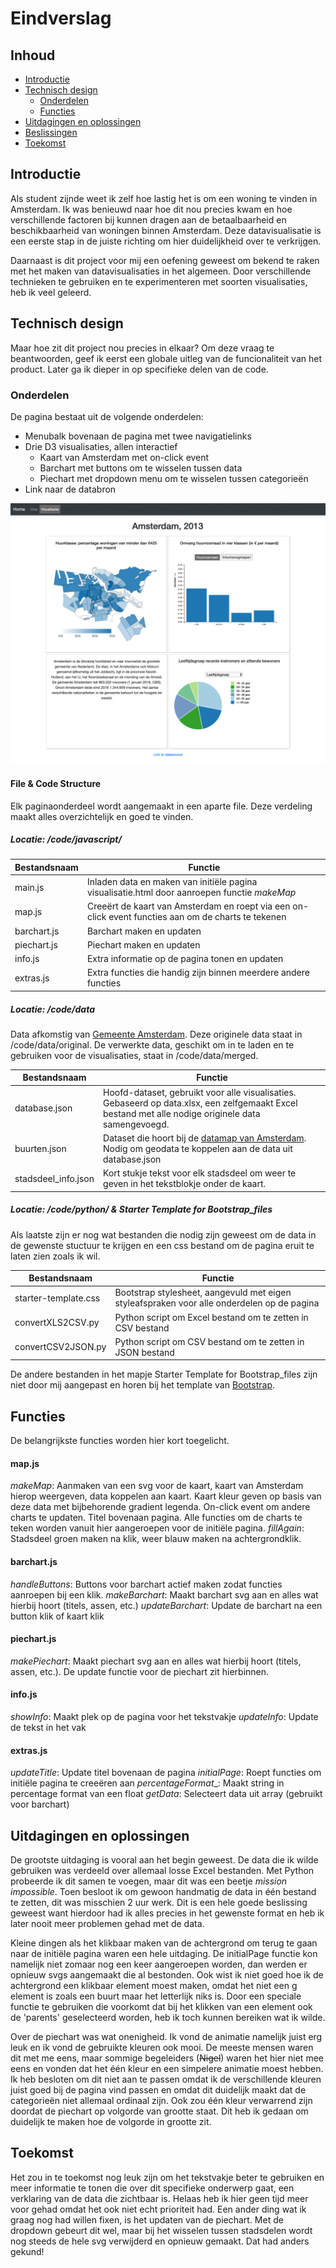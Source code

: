 # Eindverslag

## Inhoud
- [Introductie](#introductie)
- [Technisch design](#technisch-design)
    - [Onderdelen](#onderdelen)
    - [Functies](#functies)
- [Uitdagingen en oplossingen](#uitdagingen-en-oplossingen)
- [Beslissingen](#Beslissingen)
- [Toekomst](#toekomst)

## Introductie
Als student zijnde weet ik zelf hoe lastig het is om een woning te vinden in Amsterdam. Ik was benieuwd naar hoe dit nou precies kwam en hoe verschillende factoren bij kunnen dragen aan de betaalbaarheid en beschikbaarheid van woningen binnen Amsterdam. Deze datavisualisatie is een eerste stap in de juiste richting om hier duidelijkheid over te verkrijgen.

Daarnaast is dit project voor mij een oefening geweest om bekend te raken met het maken van datavisualisaties in het algemeen. Door verschillende technieken te gebruiken en te experimenteren met soorten visualisaties, heb ik veel geleerd.

## Technisch design
Maar hoe zit dit project nou precies in elkaar? Om deze vraag te beantwoorden, geef ik eerst een globale uitleg van de funcionaliteit van het product. Later ga ik dieper in op specifieke delen van de code.

### Onderdelen
De pagina bestaat uit de volgende onderdelen:
- Menubalk bovenaan de pagina met twee navigatielinks
- Drie D3 visualisaties, allen interactief
  - Kaart van Amsterdam met on-click event
  - Barchart met buttons om te wisselen tussen data
  - Piechart met dropdown menu om te wisselen tussen categorieën
- Link naar de databron

![blah](https://github.com/mariadaan/Project/blob/master/doc/screen.jpg)

#### File & Code Structure
Elk paginaonderdeel wordt aangemaakt in een aparte file. Deze verdeling maakt alles overzichtelijk en goed te vinden.

##### Locatie: /code/javascript/
|      Bestandsnaam       |                                                                     Functie                                                                     |
|---------------------|-------------------------------------------------------------------------------------------------------------------------------------------------|
| main.js    | Inladen data en maken van initiële pagina visualisatie.html door aanroepen functie _makeMap_                |
| map.js | Creeërt de kaart van Amsterdam en roept via een on-click event functies aan om de charts te tekenen                                                                                               |
| barchart.js | Barchart maken en updaten                                                                                             |
| piechart.js          | Piechart maken en updaten |
| info.js    | Extra informatie op de pagina tonen en updaten      |
| extras.js    | Extra functies die handig zijn binnen meerdere andere functies                                                   |

##### Locatie: /code/data
Data afkomstig van [Gemeente Amsterdam](https://data.amsterdam.nl/datasets/02qYaKxMyQZGWQ/). Deze originele data staat in /code/data/original. De verwerkte data, geschikt om in te laden en te gebruiken voor de visualisaties, staat in /code/data/merged.

|              Bestandsnaam               |                                                                              Functie                                                                              |
|-------------------------------------|-------------------------------------------------------------------------------------------------------------------------------------------------------------------|
| database.json                | Hoofd-dataset, gebruikt voor alle visualisaties. Gebaseerd op data.xlsx, een zelfgemaakt Excel bestand met alle nodige originele data samengevoegd.                                                             |
| buurten.json                 | Dataset die hoort bij de [datamap van Amsterdam](http://bl.ocks.org/JulesBlm/918e2987805c7189f568d95a4e8855b4). Nodig om geodata te koppelen aan de data uit database.json  |
| stadsdeel_info.json | Kort stukje tekst voor elk stadsdeel om weer te geven in het tekstblokje onder de kaart.                                                                                      |



##### Locatie: /code/python/ & Starter Template for Bootstrap_files
Als laatste zijn er nog wat bestanden die nodig zijn geweest om de data in de gewenste stuctuur te krijgen en een css bestand om de pagina eruit te laten zien zoals ik wil.

|          Bestandsnaam          |                                                                           Functie                                                                           |
|----------------------------|-------------------------------------------------------------------------------------------------------------------------------------------------------------|
| starter-template.css                   | Bootstrap stylesheet, aangevuld met eigen styleafspraken voor alle onderdelen op de pagina                                                                                          |
| convertXLS2CSV.py   | Python script om Excel bestand om te zetten in CSV bestand                                                                                           |
| convertCSV2JSON.py             | Python script om CSV bestand om te zetten in JSON bestand

De andere bestanden in het mapje Starter Template for Bootstrap_files zijn niet door mij aangepast en horen bij het template van [Bootstrap](https://getbootstrap.com/docs/4.3/examples/starter-template/).

## Functies
De belangrijkste functies worden hier kort toegelicht.
#### map.js
_makeMap_: Aanmaken van een svg voor de kaart, kaart van Amsterdam hierop weergeven, data koppelen aan kaart. Kaart kleur geven op basis van deze data met bijbehorende gradient legenda. On-click event om andere charts te updaten. Titel bovenaan pagina. Alle functies om de charts te teken worden vanuit hier aangeroepen voor de initiële pagina.
_fillAgain_: Stadsdeel groen maken na klik, weer blauw maken na achtergrondklik.

#### barchart.js
_handleButtons_: Buttons voor barchart actief maken zodat functies aanroepen bij een klik.
_makeBarchart_: Maakt barchart svg aan en alles wat hierbij hoort (titels, assen, etc.)
_updateBarchart_: Update de barchart na een button klik of kaart klik

#### piechart.js
_makePiechart_: Maakt piechart svg aan en alles wat hierbij hoort (titels, assen, etc.). De update functie voor de piechart zit hierbinnen.

#### info.js
_showInfo_: Maakt plek op de pagina voor het tekstvakje
_updateInfo_: Update de tekst in het vak

#### extras.js
_updateTitle_: Update titel bovenaan de pagina
_initialPage_: Roept functies om initiële pagina te creeëren aan
_percentageFormat__: Maakt string in percentage format van een float
_getData_: Selecteert data uit array (gebruikt voor barchart)



## Uitdagingen en oplossingen
De grootste uitdaging is vooral aan het begin geweest. De data die ik wilde gebruiken was verdeeld over allemaal losse Excel bestanden. Met Python probeerde ik dit samen te voegen, maar dit was een beetje _mission impossible_. Toen besloot ik om gewoon handmatig de data in één bestand te zetten, dit was misschien 2 uur werk. Dit is een hele goede beslissing geweest want hierdoor had ik alles precies in het gewenste format en heb ik later nooit meer problemen gehad met de data.

Kleine dingen als het klikbaar maken van de achtergrond om terug te gaan naar de initiële pagina waren een hele uitdaging. De initialPage functie kon namelijk niet zomaar nog een keer aangeroepen worden, dan werden er opnieuw svgs aangemaakt die al bestonden. Ook wist ik niet goed hoe ik de achtergrond een klikbaar element moest maken, omdat het niet een g element is zoals een buurt maar het letterlijk niks is. Door een speciale functie te gebruiken die voorkomt dat bij het klikken van een element ook de 'parents' geselecteerd worden, heb ik toch kunnen bereiken wat ik wilde.

Over de piechart was wat onenigheid. Ik vond de animatie namelijk juist erg leuk en ik vond de gebruikte kleuren ook mooi. De meeste mensen waren dit met me eens, maar sommige begeleiders (~~Nigel~~) waren het hier niet mee eens en vonden dat het één kleur en een simpelere animatie moest hebben. Ik heb besloten om dit niet aan te passen omdat ik de verschillende kleuren juist goed bij de pagina vind passen en omdat dit duidelijk maakt dat de categorieën niet allemaal ordinaal zijn. Ook zou één kleur verwarrend zijn doordat de piechart op volgorde van grootte staat. Dit heb ik gedaan om duidelijk te maken hoe de volgorde in grootte zit.

## Toekomst
Het zou in te toekomst nog leuk zijn om het tekstvakje beter te gebruiken en meer informatie te tonen die over dit specifieke onderwerp gaat, een verklaring van de data die zichtbaar is. Helaas heb ik hier geen tijd meer voor gehad omdat het ook niet echt prioriteit had. Een ander ding wat ik graag nog had willen fixen, is het updaten van de piechart. Met de dropdown gebeurt dit wel, maar bij het wisselen tussen stadsdelen wordt nog steeds de hele svg verwijderd en opnieuw gemaakt. Dat had anders gekund!
